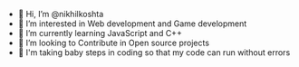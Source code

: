 - 👋 Hi, I’m @nikhilkoshta
- 👀 I’m interested in Web development and Game development
- 🌱 I’m currently learning JavaScript and C++
- 💞️ I’m looking to Contribute in Open source projects 
- 🏃 I'm taking baby steps in coding so that my code can run without errors 

<!---
nikhilkoshta/nikhilkoshta is a ✨ special ✨ repository because its `README.md` (this file) appears on your GitHub profile.
You can click the Preview link to take a look at your changes.
--->
